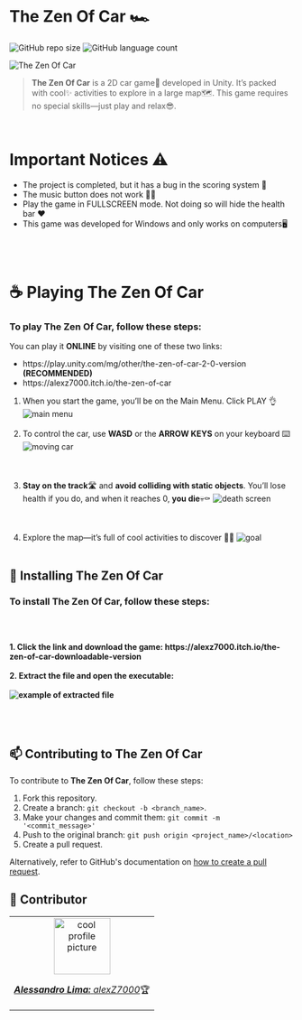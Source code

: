 <h1>The Zen Of Car 🏎️</h1>

![GitHub repo size](https://img.shields.io/github/repo-size/alexZ7000/TheZenOfCar?style=for-the-badge)
![GitHub language count](https://img.shields.io/github/languages/count/alexZ7000/TheZenOfCar?style=for-the-badge)

<img src="https://github.com/alexZ7000/TheZenOfCar/assets/78627928/9b0ac324-511a-41b1-a2a1-b09f9b0d80ea" alt="The Zen Of Car">
<br>

> <b>The Zen Of Car</b> is a 2D car game🚗 developed in Unity. It’s packed with cool✨ activities to explore in a large map🗺️. This game requires no special skills—just play and relax😎.<br>
>  
<br>

<h1> Important Notices ⚠️</h1>
<ul>
    <li>The project is completed, but it has a bug in the scoring system 👾</li>
    <li>The music button does not work 🎵❌</li>
    <li>Play the game in FULLSCREEN mode. Not doing so will hide the health bar ❤️</li>
    <li>This game was developed for Windows and only works on computers🖥️</li>
</ul><br><br>


<h1>☕ Playing The Zen Of Car</h1>

<h3>To play The Zen Of Car, follow these steps:</h3>
You can play it <b>ONLINE</b> by visiting one of these two links:<br>
<ul>
  <li>https://play.unity.com/mg/other/the-zen-of-car-2-0-version <b>(RECOMMENDED)</b></li>
  <li>https://alexz7000.itch.io/the-zen-of-car</li>
</ul>

1. When you start the game, you’ll be on the Main Menu. Click PLAY 👌
   <img src="https://github.com/alexZ7000/TheZenOfCar/assets/78627928/6b63686a-46fe-40d4-8be9-03966a97b9cc" alt="main menu"><br><br>
2. To control the car, use <b>WASD</b> or the <b>ARROW KEYS</b> on your keyboard ⌨️
   <img src="https://github.com/alexZ7000/TheZenOfCar/assets/78627928/4fee1dfa-8330-4711-b28e-3fa58a1fec00)" alt="moving car"><br><br>
   <br> <br>
3. <b>Stay on the track</b>🛣️ and <b>avoid colliding with static objects</b>. You’ll lose health if you do, and when it reaches 0, <b>you die</b>💀⚰️
   <img src="https://github.com/alexZ7000/TheZenOfCar/assets/78627928/7fc33f18-5472-4aeb-932a-f7911aeeaf5f" alt="death screen"><br><br>
   <br> <br>
4. Explore the map—it’s full of cool activities to discover 👍🏼
   <img src="https://github.com/alexZ7000/TheZenOfCar/assets/78627928/f0699de4-793c-4ebb-bc25-24ab6d50674a" alt="goal"><br><br>


## 🚀 Installing The Zen Of Car

<h3>To install <b>The Zen Of Car</b>, follow these steps:<h3><br>
<h4>1. Click the link and download the game: https://alexz7000.itch.io/the-zen-of-car-downloadable-version<br><br>
2. Extract the file and open the executable:<br><br>
<img src="https://github.com/alexZ7000/TheZenOfCar/assets/78627928/95c57df3-f7aa-4905-a75e-5d7da56368f1" alt="example of extracted file"></h4><br><br>


## 📫 Contributing to The Zen Of Car

To contribute to <b>The Zen Of Car</b>, follow these steps:

1. Fork this repository.
2. Create a branch: `git checkout -b <branch_name>`.
3. Make your changes and commit them: `git commit -m '<commit_message>'`
4. Push to the original branch: `git push origin <project_name>/<location>`
5. Create a pull request.

Alternatively, refer to GitHub's documentation on [how to create a pull request](https://help.github.com/en/github/collaborating-with-issues-and-pull-requests/creating-a-pull-request).

## 🤝 Contributor

<table>
  <tr>
    <td align="center">
      <a href="#">
        <img align="center" src="https://avatars.githubusercontent.com/u/78627928?v=4" width="100px;" alt="cool profile picture"/><br>
        <sub>
          <p><b><i>Alessandro Lima:</i></b> <a href="https://github.com/alexZ7000"><i>alexZ7000</i></a>🏆</p>
        </sub>
      </a>
    </td>
</table>
